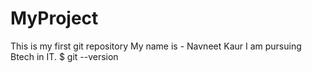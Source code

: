 # MyProject
This is my first git repository
My name is - Navneet Kaur
I am pursuing Btech in IT.
$ git --version 

